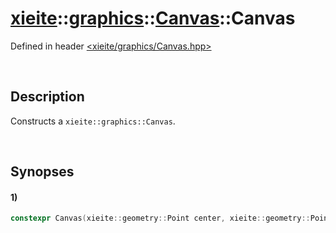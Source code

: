 # [xieite](../../../../xieite.md)\:\:[graphics](../../../../graphics.md)\:\:[Canvas](../../../Canvas.md)\:\:Canvas
Defined in header [<xieite/graphics/Canvas.hpp>](../../../../../include/xieite/graphics/Canvas.hpp)

&nbsp;

## Description
Constructs a `xieite::graphics::Canvas`.

&nbsp;

## Synopses
#### 1)
```cpp
constexpr Canvas(xieite::geometry::Point center, xieite::geometry::Point radii, xieite::streams::StandardController controller = xieite::system::terminal) noexcept;
```
